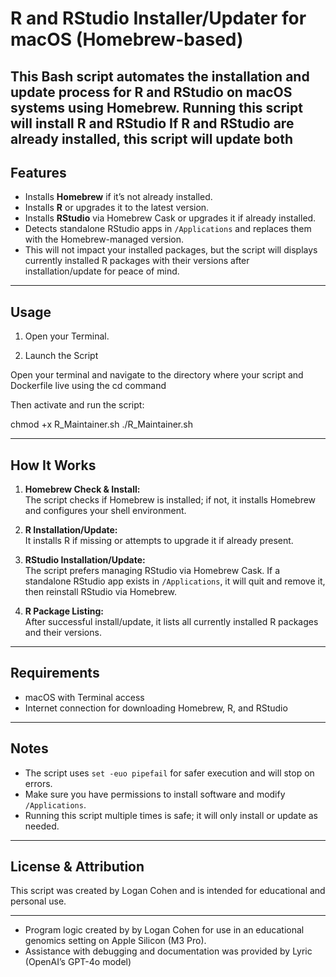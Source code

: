 # R and RStudio Installer/Updater for macOS (Homebrew-based)

This Bash script automates the installation and update process for **R** and **RStudio** on macOS systems using **Homebrew**.
Running this script will install R and RStudio
If R and RStudio are already installed, this script will update both
---

## Features

- Installs **Homebrew** if it’s not already installed.
- Installs **R** or upgrades it to the latest version.
- Installs **RStudio** via Homebrew Cask or upgrades it if already installed.
- Detects standalone RStudio apps in `/Applications` and replaces them with the Homebrew-managed version.
- This will not impact your installed packages, but the script will displays currently installed R packages with their versions after installation/update for peace of mind.

---

## Usage

1. Open your Terminal.

2. Launch the Script

Open your terminal and navigate to the directory where your script and Dockerfile live using the cd command

Then activate and run the script:

chmod +x R_Maintainer.sh
./R_Maintainer.sh

---

## How It Works

1. **Homebrew Check & Install:**  
   The script checks if Homebrew is installed; if not, it installs Homebrew and configures your shell environment.

2. **R Installation/Update:**  
   It installs R if missing or attempts to upgrade it if already present.

3. **RStudio Installation/Update:**  
   The script prefers managing RStudio via Homebrew Cask. If a standalone RStudio app exists in `/Applications`, it will quit and remove it, then reinstall RStudio via Homebrew.

4. **R Package Listing:**  
   After successful install/update, it lists all currently installed R packages and their versions.

---

## Requirements

- macOS with Terminal access
- Internet connection for downloading Homebrew, R, and RStudio

---

## Notes

- The script uses `set -euo pipefail` for safer execution and will stop on errors.
- Make sure you have permissions to install software and modify `/Applications`.
- Running this script multiple times is safe; it will only install or update as needed.

---

## License & Attribution

This script was created by Logan Cohen and is intended for educational and personal use.

---
- Program logic created by by Logan Cohen for use in an educational genomics setting on Apple Silicon (M3 Pro).
- Assistance with debugging and documentation was provided by Lyric (OpenAI’s GPT-4o model)

